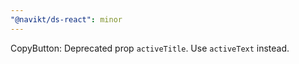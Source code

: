 ```yaml
---
"@navikt/ds-react": minor
---
```


CopyButton: Deprecated prop `activeTitle`. Use `activeText` instead.

